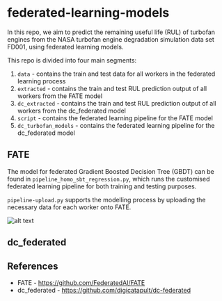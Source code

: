 # federated-learning-models
In this repo, we aim to predict the remaining useful life (RUL) of turbofan engines from the NASA turbofan engine
degradation simulation data set FD001, using federated learning models.

This repo is divided into four main segments:
1. `data` - contains the train and test data for all workers in the federated learning process
2. `extracted` - contains the train and test RUL prediction output of all workers from the FATE model
3. `dc_extracted` - contains the train and test RUL prediction output of all workers from the dc_federated model
4. `script` - contains the federated learning pipeline for the FATE model
5. `dc_turbofan_models` - contains the federated learning pipeline for the dc_federated model

## FATE
The model for federated Gradient Boosted Decision Tree (GBDT) can be found in `pipeline_homo_sbt_regression.py`, which runs the customised federated learning pipeline for both training and testing purposes.

`pipeline-upload.py` supports the modelling process by uploading the necessary data for each worker onto FATE.

![alt text](https://github.com/cchanzl/federated-learning-models/blob/master/images/FATEpipeline.png)

## dc_federated


## References
* FATE - https://github.com/FederatedAI/FATE
* dc_federated - https://github.com/digicatapult/dc-federated
